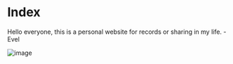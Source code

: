 Index 
=====================

Hello everyone, this is a personal website for records or sharing in my life. -Evel

![image](https://picsum.photos/360/750?random=1)